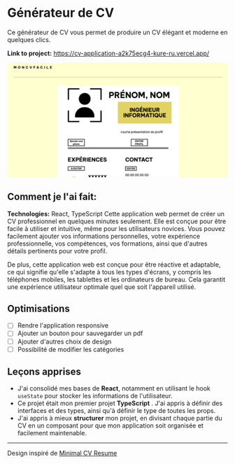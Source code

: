 # Générateur de CV
Ce générateur de CV vous permet de produire un CV élégant et moderne en quelques clics.

**Link to project:** https://cv-application-a2k75ecg4-kure-ru.vercel.app/

![générateur de CV](./screenshot.png)

## Comment je l'ai fait:

**Technologies:** React, TypeScript
Cette application web  permet de créer un CV professionnel en quelques minutes seulement. Elle est conçue pour être facile à utiliser et intuitive, même pour les utilisateurs novices. Vous pouvez facilement ajouter vos informations personnelles, votre expérience professionnelle, vos compétences, vos formations, ainsi que d'autres détails pertinents pour votre profil.

De plus, cette application web est conçue pour être réactive et adaptable, ce qui signifie qu'elle s'adapte à tous les types d'écrans, y compris les téléphones mobiles, les tablettes et les ordinateurs de bureau. Cela garantit une expérience utilisateur optimale quel que soit l'appareil utilisé.


## Optimisations

* [ ] Rendre l'application responsive
* [ ] Ajouter un bouton pour sauvegarder un pdf
* [ ] Ajouter d'autres choix de design
* [ ] Possibilité de modifier les catégories

## Leçons apprises

- J'ai consolidé mes bases de **React**, notamment en utilisant le hook `useState` pour stocker les informations de l'utilisateur.
- Ce projet était mon premier projet **TypeScript** . J'ai appris à définir des interfaces et des types, ainsi qu'à définir le type de toutes les props.
- J'ai appris à mieux **structurer** mon projet, en divisant chaque partie du CV en un composant pour que mon application soit organisée et facilement maintenable. 

-------- 

Design inspiré de [Minimal CV Resume](https://dribbble.com/shots/21134605-Minimal-CV-Resume)